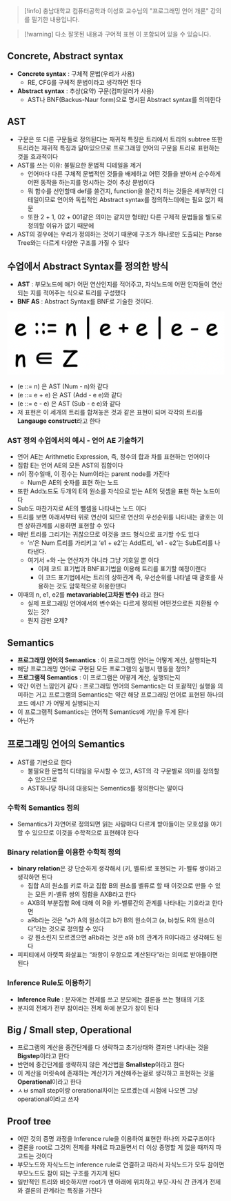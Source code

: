 > [!info] 충남대학교 컴퓨터공학과 이성호 교수님의 "프로그래밍 언어 개론" 강의를 필기한 내용입니다.

> [!warning] 다소 잘못된 내용과 구어적 표현 이 포함되어 있을 수 있습니다.

## Concrete, Abstract syntax

- **Concrete syntax** : 구체적 문법(우리가 사용)
	- RE, CFG를 구체적 문법이라고 생각하면 된다
- **Abstract syntax** : 추상(요약) 구문(컴파일러가 사용)
	- AST나 BNF(Backus-Naur form)으로 명시된 Abstract syntax를 의미한다

## AST

- 구문은 또 다른 구문들로 정의된다는 재귀적 특징은 트리에서 트리의 subtree 또한 트리라는 재귀적 특징과 닮아있으므로 프로그래밍 언어의 구문을 트리로 표현하는 것을 효과적이다
- AST를 쓰는 이유: 불필요한 문법적 디테일을 제거
	- 언어마다 다른 구체적 문법적인 것들을 배제하고 어떤 것들을 받아서 순수하게 어떤 동작을 하는지를 명시하는 것이 추상 문법이다
	- 뭐 함수를 선언할때 def를 쓸건지, function을 쓸건지 하는 것들은 세부적인 디테일이므로 언어와 독립적인 Abstract syntax를 정의하느데에는 필요 없기 때문
	- 또한 2 + 1, 02 + 001같은 의미는 같지만 형태만 다른 구제적 문법들을 별도로 정의할 이유가 없기 때문에
- AST의 경우에는 우리가 정의하는 것이기 때문에 구조가 하나로만 도출되는 Parse Tree와는 다르게 다양한 구조를 가질 수 있다

## 수업에서 Abstract Syntax를 정의한 방식

- **AST** : 부모노드에 얘가 어떤 연산인지를 적어주고, 자식노드에 어떤 인자들이 연산되는 지를 적어주는 식으로 트리를 구성했다
- **BNF AS** : Abstract Syntax를 BNF로 기술한 것이다.

![%E1%84%8B%E1%85%B5%E1%84%85%E1%85%A9%E1%86%AB07%20-%20%E1%84%8B%E1%85%A5%E1%86%AB%E1%84%8B%E1%85%A5%E1%84%8B%E1%85%B4%20%E1%84%8C%E1%85%A5%E1%86%BC%E1%84%8B%E1%85%B4%20cd15f0d1cfff43a8b6c52a15adc0b756/image1.png](pl.spring.2021.cse.cnu.ac.kr/images/07_cd15f0d1cfff43a8b6c52a15adc0b756/image1.png)

- (e ::= n) 은 AST (Num - n)와 같다
- (e ::= e + e) 은 AST (Add - e e)와 같다
- (e ::= e - e) 은 AST (Sub - e e)와 같다
- 저 표현은 이 세개의 트리를 합쳐놓은 것과 같은 표현이 되며 각각의 트리를 **Langauge construct**라고 한다

### AST 정의 수업에서의 예시 - 언어 AE 기술하기

- 언어 AE는 Arithmetic Expression, 즉, 정수의 합과 차를 표현하는 언어이다
- 집합 E는 언어 AE의 모든 AST의 집합이다
- n이 정수일때, 이 정수는 Num이라는 parent node를 가진다
	- Num은 AE의 숫자를 표현 하는 노드
- 또한 Add노드도 두개의 E의 원소를 자식으로 받는 AE의 덧셈을 표현 하는 노드이다
- Sub도 마찬가지로 AE의 뺄셈을 나타내는 노드 이다
- 트리를 보면 아래서부터 위로 연산이 되므로 연산의 우선순위를 나타내는 괄호는 이런 상하관계를 시용하면 표현할 수 있다
- 매번 트리를 그리기는 귀찮으므로 이것을 코드 형식으로 표기할 수도 있다
	- ’n’은 Num 트리를 가리키고 ‘e1 + e2’는 Add트리, ‘e1 - e2’는 Sub트리를 나타낸다.
	- 여기서 +와 -는 연산자가 아니라 그냥 기호일 뿐 이다
		- 이제 코드 표기법과 BNF표기법을 이용해 트리를 표기할 예정이랜다
		- 이 코드 표기법에서는 트리의 상하관계 즉, 우선순위를 나타낼 때 괄호를 사용하는 것도 암묵적으로 허용한댄다
- 이때의 n, e1, e2를 **metavariable(고차원 변수)** 라고 한다
	- 실제 프로그래밍 언어에서의 변수와는 다르게 정의된 어떤것으로든 치환될 수 있는 것?
	- 뭔지 감만 오제?

## Semantics

- **프로그래밍 언어의 Semantics** : 이 프로그래밍 언어는 어떻게 계산, 실행되는지
- 해당 프로그래밍 언어로 구현된 모든 프로그램의 실행시 행동을 정의?
- **프로그램적 Semantics** : 이 프로그램은 어떻게 계산, 실행되는지
- 약간 이런 느낌인거 같다 : 프로그래밍 언어의 Semantics는 더 포괄적인 실행을 의미하는 거고 프로그램의 Semantics는 약간 해당 프로그래밍 언어로 표현된 하나의 코드 예시? 가 어떻게 실행되는지
- 이 프로그램적 Semantics는 언어적 Semantics에 기반을 두게 된다
- 아닌가

## 프로그래밍 언어의 Semantics

- AST를 기반으로 한다
	- 불필요한 문법적 디테일을 무시할 수 있고, AST의 각 구문별로 의미를 정의할 수 있으므로
	- AST하나당 하나의 대응되는 Sementics를 정의한다는 말이다

### 수학적 Semantics 정의

- Semantics가 자연어로 정의되면 읽는 사람마다 다르게 받아들이는 모호성을 야기할 수 있으므로 이것을 수학적으로 표현해야 한다

### Binary relation을 이용한 수학적 정의

- **binary relation**은 걍 단순하게 생각해서 (키, 벨류)로 표현되는 키-벨류 쌍이라고 생각하면 된다
	- 집합 A의 원소를 키로 하고 집합 B의 원소를 벨류로 할 때 이것으로 만들 수 있는 모든 키-벨류 쌍의 집합을 AXB라고 한다
	- AXB의 부분집합 R에 대해 이 R을 키-벨류간의 관계를 나타내는 기호라고 한다면
	- aRb라는 것은 “a가 A의 원소이고 b가 B의 원소이고 (a, b)쌍도 R의 원소이다”라는 것으로 정의할 수 있다
	- 걍 뭔소린지 모르겠으면 aRb라는 것은 a와 b의 관계가 R이다라고 생각해도 된다
- 피피티에서 아랫쪽 화살표는 “좌항이 우항으로 계산된다”라는 의미로 받아들이면 된다

### Inference Rule도 이용하기

- **Inference Rule** : 분자에는 전제를 쓰고 분모에는 결론을 쓰는 형태의 기호
- 분자의 전제가 전부 참이라는 전제 하에 분모가 참이 된다

## Big / Small step, Operational

- 프로그램의 계산을 중간단계를 다 생략하고 초기상태와 결과만 나타내는 것을 **Bigstep**이라고 한다
- 반면에 중간단계를 생략하지 않은 계산법을 **Smallstep**이라고 한다
- 이 계산을 머릿속에 존재하는 계산기가 계산해주는걸로 생각하고 표현하는 것을 **Operational**이라고 한다
- ㅅㅂ small step이랑 orerational차이는 모르곘는데 시험에 나오면 그냥 operational이라고 쓰자

## Proof tree

- 어떤 것의 증명 과정을 Inference rule을 이용하여 표현한 하나의 자료구조이다
- 결론을 root로 그것의 전제를 차례로 파고들면서 더 이상 증명할 게 없을 때까지 파고드는 것이다
- 부모노드와 자식노드는 inference rule로 연결하고 따라서 자식노드가 모두 참이면 부모노드도 참이 되는 구조를 가지게 된다
- 일반적인 트리와 비슷하지만 root가 맨 아래에 위치하고 부모-자식 간 관계가 전제와 결론의 관계라는 특징을 가진다